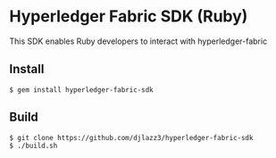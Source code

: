 # Hyperledger Fabric SDK (Ruby)

This SDK enables Ruby developers to interact with hyperledger-fabric

## Install

`$ gem install hyperledger-fabric-sdk`

## Build
```
$ git clone https://github.com/djlazz3/hyperledger-fabric-sdk
$ ./build.sh
```
